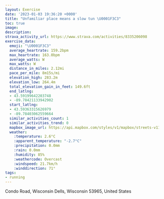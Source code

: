 ```yaml
---
layout: Exercise
date: '2023-01-03 19:36:20 +0000'
title: "Unfamiliar place means a slow tun \U0001F3C3"
toc: true
image:
description:
strava_activity_url: https://www.strava.com/activities/8335206098
exercise_data:
  emoji: "\U0001F3C3"
  average_heartrate: 159.2bpm
  max_heartrate: 163.0bpm
  average_watts: W
  max_watts: W
  distance_in_miles: 2.12mi
  pace_per_mile: 8m15s/mi
  elevation_high: 283.2m
  elevation_low: 264.4m
  total_elevation_gain_in_feet: 149.6ft
  end_latlng:
  - 43.59199642203748
  - -89.78421133942902
  start_latlng:
  - 43.59363315626979
  - -89.78403062559664
  similar_activities_count: 1
  similar_activities_trend: 0
  mapbox_image_url: https://api.mapbox.com/styles/v1/mapbox/streets-v11/static/path-5+787af2-1.0(w%7B%60iGfx~bPFGDM%40WWuBGWMGWPKAGCQ_%40IC%5BRo%40I%5BFK%3FQKUYOEIHWz%40O%60%40KPYTmAp%40KT%3FJHVj%40PLHLLR%5ETVXL%5EHj%40Th%40d%40VFTEl%40Yj%40CZOVA%5EBr%40d%40NFPAFENIFGBO%40%5DGoA%3FIDIHCR%3FXIhBqATK%5CEl%40EjC%40XBPDNPt%40rBGF%7B%40%5C%7BAv%40oAv%40w%40%60%40UPMTU%7C%40q%40lBUl%40MLOE%7B%40g%40mA_%40e%40G_%40A%7DADa%40AsAo%40_A%5Dc%40OgAYi%40EeAB_%40GOIQ%5Bi%40sCFMPI%60%40YN%3FVPRDxAAZ%40l%40h%40jA%5Ef%40%5EXJL%3FPEj%40%5DJMBK%3FKCIU%5BCK%3Fc%40%5Bc%40EOFMLOFENAb%40N%60%40d%40NDJCDIFSASKq%40OiAGOIEWPKAECQ%5DOESNE%40g%40Gc%40HIAOK%5D%5DI%40GDk%40%60BGHi%40b%40s%40%5CQPEL%40XHH%5EL),pin-s-s+e5b22e(-89.78324,43.59116),pin-s-f+89ae00(-89.78333999999998,43.59321)/auto/800x800?access_token=pk.eyJ1Ijoiam9zaGJlY2ttYW4iLCJhIjoiY205eWR2aDd1MWZ6djJrbXc4a3M0bWZleiJ9.XiG9OWkNcZk2QzjJbxLB4A
  weather:
    :temperature: 2.6°C
    :apparent_temperature: "-2.7°C"
    :precipitation: 0.0mm
    :rain: 0.0mm
    :humidity: 85%
    :weathercode: Overcast
    :windspeed: 21.7km/h
    :winddirection: 71°
tags:
- running
---
```

Condo Road, Wisconsin Dells, Wisconsin 53965, United States
